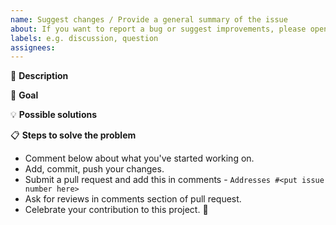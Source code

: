 ```yaml
---
name: Suggest changes / Provide a general summary of the issue
about: If you want to report a bug or suggest improvements, please open an issue.
labels: e.g. discussion, question
assignees:
---
```


📄 **Description**

<!--- Provide a detailed description of the change or addition you are proposing -->
<!--- If it is a feature or a bug, what problem is it solving-->
<!--- Add a screenshot if applicable-->

🎯 **Goal**

<!--- Why is this change important to you? How would you use it? -->
<!--- How can it benefit other users? -->

💡 **Possible solutions**

<!--- Not obligatory, but suggest an idea for implementing addition or change -->

📋 **Steps to solve the problem**

- Comment below about what you've started working on.
- Add, commit, push your changes.
- Submit a pull request and add this in comments - `Addresses #<put issue number here>`
- Ask for reviews in comments section of pull request.
- Celebrate your contribution to this project. 🎉
